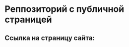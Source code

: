 # Реппозиторий с публичной страницей
## Ссылка на страницу сайта: 
<!--Здесь будет ссылка на станицу!-->
